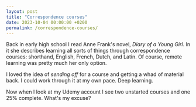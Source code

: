 ```yaml
---
layout: post
title: "Correspondence courses"
date: 2023-10-04 00:00:00 +0200
permalink: /correspondence-courses/
---
```


Back in early high school I read Anne Frank's novel, _Diary of a Young Girl_.
In it she describes learning all sorts of things through correspondence courses: shorthand, English, French, Dutch, and Latin. Of course, remote learning was pretty much her only option.

I loved the idea of _sending off_ for a course and getting a whad of material back.
I could work through it at my own pace.
Deep learning.

Now when I look at my Udemy account I see two unstarted courses and one 25% complete.
What's my excuse?